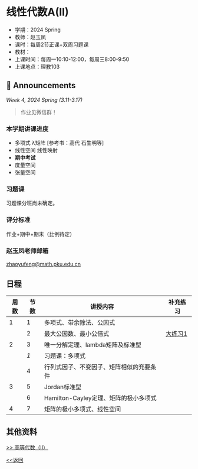 # 线性代数A(II)

* 学期：2024 Spring
* 教师：赵玉凤
* 课时：每周2节正课+双周习题课
* 教材：
* 上课时间：每周一10:10-12:00，每周三8:00-9:50
* 上课地点：理教103

## 📢 Announcements

*Week 4, 2024 Spring (3.11-3.17)*

> 作业见微信群！

### 本学期讲课进度

* 多项式 λ矩阵 [参考书：高代 石生明等]
* 线性空间 线性映射
* **期中考试**
* 度量空间
* 张量空间

### 习题课

习题课分班尚未确定。

### 评分标准

作业+期中+期末（比例待定）

### 赵玉凤老师邮箱

zhaoyufeng@math.pku.edu.cn


## 日程

| 周数 |节数| 讲授内容 | 补充练习 |
| ---- |----| -------- | -------- |
|1|1|多项式、带余除法、公因式||
||2|最大公因数、最小公倍式|[大练习1](https://calvinxiaocao.github.io/courses/linear-algebraA2/exercise/1.pdf)|
|2|3|唯一分解定理、lambda矩阵及标准型||
||*1*|习题课：多项式||
||4|行列式因子、不变因子、矩阵相似的充要条件||
|3|5|Jordan标准型||
||6|Hamilton-Cayley定理、矩阵的极小多项式||
|4|7|矩阵的极小多项式、线性空间||

## 其他资料
[>> 高等代数（II）](/courses/advanced-algebra-intro)

[<<返回](university_courses)